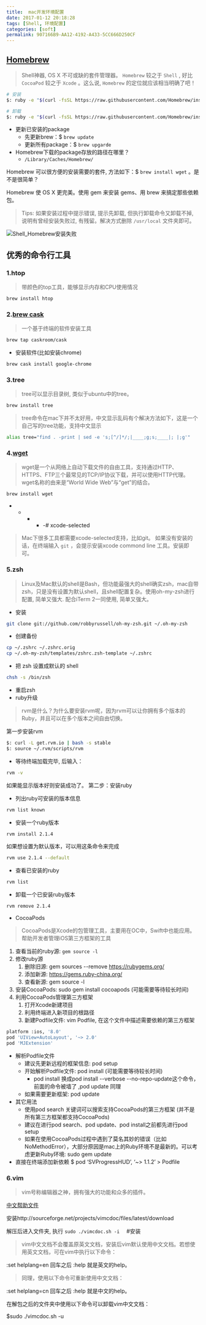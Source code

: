 ```yaml
---
title:  mac开发环境配置
date: 2017-01-12 20:18:28
tags: [Shell, 环境配置]
categories: [soft]
permalink: 907166B9-AA12-4192-A433-5CC666D250CF
---
```


## [Homebrew](http://brew.sh/index_zh-cn.html)

> Shell神器, OS X 不可或缺的套件管理器。 `Homebrew` 较之于 `Shell` , 好比 `CocoaPod` 较之于 `Xcode` 。这么说, `Homebrew` 的定位就应该相当明确了吧！

``` bash
# 安装
$: ruby -e "$(curl -fsSL https://raw.githubusercontent.com/Homebrew/install/master/install)"
```

``` bash
# 卸载
$: ruby -e "$(curl -fsSL https://raw.githubusercontent.com/Homebrew/install/master/uninstall)"
```

* 更新已安装的package
  + 先更新brew：$ `brew update`
  + 更新所有package：$ `brew upgarde`
* Homebrew下载的package存放的路径在哪里？
  + `/Library/Caches/Homebrew/`

Homebrew 可以很方便的安装需要的套件, 方法如下：$ `brew install wget` 。是不是很简单？

Homebrew 使 OS X 更完美。使用 gem 来安装 gems、用 brew 来搞定那些依赖包。

> Tips: 如果安装过程中提示错误, 提示先卸载, 但执行卸载命令又卸载不掉, 说明有曾经安装失败过, 有残留。解决方式删除 `/usr/local` 文件夹即可。

![Shell_Homebrew安装失败](http://7xtibb.com2.z0.glb.qiniucdn.com/2016-06-06-Shell_Homebrew安装失败.png)

## 优秀的命令行工具

### 1.htop

> 带颜色的top工具，能够显示内存和CPU使用情况

``` bash
brew install htop
```

### 2.[brew cask](https://caskroom.github.io)

> 一个基于终端的软件安装工具

``` bash
brew tap caskroom/cask
```

* 安装软件(比如安装chrome)

``` bash
brew cask install google-chrome
```

### 3.tree

> tree可以显示目录树, 类似于ubuntu中的tree。

``` bash
brew install tree
```

> tree命令在mac下并不太好用，中文显示乱码有个解决方法如下，这是一个自己写的tree功能，支持中文显示

``` bash
alias tree="find . -print | sed -e 's;[^/]*/;|____;g;s;____|; |;g'"
```

### 4.[wget](http://baike.baidu.com/link?url=_4E-kuBinS_AItjdR3vsisJTYpRsOCav7kEUifcKfUsLGMAML6kPVKJK0tVd5tOhLP13C_BnTzI7yFHFENwiKq)

> wget是一个从网络上自动下载文件的自由工具，支持通过HTTP、HTTPS、FTP三个最常见的TCP/IP协议下载，并可以使用HTTP代理。wget名称的由来是“World Wide Web”与“get”的结合。

``` bash
brew install wget
```

* - - - -# xcode-selected

> Mac下很多工具都需要xcode-selected支持，比如git。
> 如果没有安装的话，在终端输入 `git` ，会提示安装xcode commond line 工具。安装即可。

### 5.zsh

> Linux及Mac默认的shell是Bash，但功能最强大的shell确实zsh，mac自带zsh，只是没有设置为默认shell，且shell配置复杂。使用oh-my-zsh进行配置, 简单又强大. 配合iTerm 2一同使用, 简单又强大。

* 安装

``` bash
git clone git://github.com/robbyrussell/oh-my-zsh.git ~/.oh-my-zsh
```

* 创建备份

``` bash
cp ~/.zshrc ~/.zshrc.orig
cp ~/.oh-my-zsh/templates/zshrc.zsh-template ~/.zshrc
```

* 把 zsh 设置成默认的 shell

``` bash
chsh -s /bin/zsh
```

* 重启zsh
* ruby升级

> rvm是什么？为什么要安装rvm呢，因为rvm可以让你拥有多个版本的Ruby，并且可以在多个版本之间自由切换。

第一步安装rvm

``` bash
$: curl -L get.rvm.io | bash -s stable
$: source ~/.rvm/scripts/rvm
```

* 等待终端加载完毕, 后输入：

``` bash
rvm -v
```

如果能显示版本好则安装成功了。
第二步：安装ruby

* 列出ruby可安装的版本信息

``` bash
rvm list known
```

* 安装一个ruby版本

``` bash
rvm install 2.1.4
```

如果想设置为默认版本，可以用这条命令来完成

``` bash
rvm use 2.1.4 --default
```

* 查看已安装的ruby

``` bash
rvm list
```

* 卸载一个已安装ruby版本

``` bash
rvm remove 2.1.4
```

* CocoaPods

> CocoaPods是Xcode的包管理工具，主要用在OC中，Swift中也能应用。帮助开发者管理iOS第三方框架的工具

1. 查看当前的ruby源: `gem source -l`
2. 修改ruby源
    1. 删除旧源: gem sources --remove https://rubygems.org/
    2. 添加新源:  https://gems.ruby-china.org/
    3. 查看新源: gem source -l
3. 安装CocoaPods: sudo gem install cocoapods (可能需要等待较长时间)
4. 利用CocoaPods管理第三方框架
    1. 打开Xcode新建项目
    2. 利用终端进入新项目的根路径
    3. 新建Podfile文件: vim Podfile, 在这个文件中描述需要依赖的第三方框架

``` bash
platform :ios, '8.0'
pod 'UIView+AutoLayout', '~> 2.0'
pod 'MJExtension'
```

* 解析Podfile文件
    - 建议先更新远程的框架信息: pod setup
    - 开始解析Podfile文件: pod install (可能需要等待较长时间)
        - pod install 换成pod install --verbose --no-repo-update这个命令，前面的命令被墙了 ,pod update 同理
    - 如果需要更新框架: pod update
* 其它用法
    - 使用pod search 关键词可以搜索支持CocoaPods的第三方框架 (并不是所有第三方框架都支持CocoaPods)
    - 建议在进行pod search、pod update、pod install之前都先进行pod setup
    - 如果在使用CocoaPods过程中遇到了莫名其妙的错误（比如NoMethodError），大部分原因是mac上的Ruby环境不是最新的。可以考虑更新Ruby环境: sudo gem update
* 直接在终端添加新依赖  $  pod ‘SVProgressHUD’, ‘~> 1.1.2’ > Podfile

### 6.vim

> vim号称编辑器之神，拥有强大的功能和众多的插件。

[中文帮助文件](http://sourceforge.net/projects/vimcdoc/files/latest/download)

安装http://sourceforge.net/projects/vimcdoc/files/latest/download

解压后进入文件夹, 执行 `sudo ./vimcdoc.sh -i  ` #安装

> vim中文文档不会覆盖原英文文档，安装后vim默认使用中文文档。若想使用英文文档，可在vim中执行以下命令：

:set helplang=en  回车之后 :help 就是英文的help。

> 同理，使用以下命令可重新使用中文文档：

:set helplang=cn 回车之后 :help 就是中文的help。

在解包之后的文件夹中使用以下命令可以卸载vim中文文档：

$sudo ./vimcdoc.sh -u
